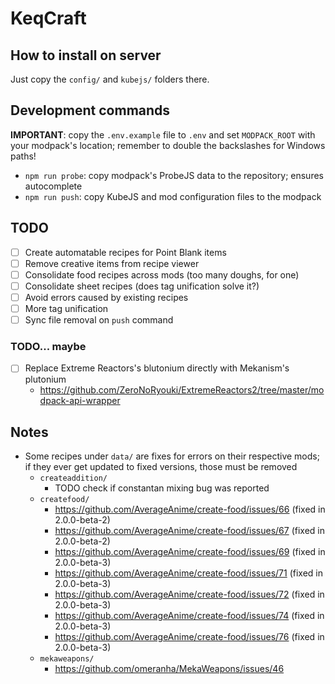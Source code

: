 KeqCraft
========

## How to install on server

Just copy the `config/` and `kubejs/` folders there.

## Development commands

**IMPORTANT**: copy the `.env.example` file to `.env` and set `MODPACK_ROOT` with your modpack's location; remember to double the backslashes for Windows paths!

- `npm run probe`: copy modpack's ProbeJS data to the repository; ensures autocomplete
- `npm run push`: copy KubeJS and mod configuration files to the modpack

## TODO

- [ ] Create automatable recipes for Point Blank items
- [ ] Remove creative items from recipe viewer
- [ ] Consolidate food recipes across mods (too many doughs, for one)
- [ ] Consolidate sheet recipes (does tag unification solve it?)
- [ ] Avoid errors caused by existing recipes
- [ ] More tag unification
- [ ] Sync file removal on `push` command

### TODO... maybe

- [ ] Replace Extreme Reactors's blutonium directly with Mekanism's plutonium
  - https://github.com/ZeroNoRyouki/ExtremeReactors2/tree/master/modpack-api-wrapper

## Notes

- Some recipes under `data/` are fixes for errors on their respective mods; if they ever get updated to fixed versions, those must be removed
  - `createaddition/`
    - TODO check if constantan mixing bug was reported
  - `createfood/`
    - https://github.com/AverageAnime/create-food/issues/66 (fixed in 2.0.0-beta-2)
    - https://github.com/AverageAnime/create-food/issues/67 (fixed in 2.0.0-beta-2)
    - https://github.com/AverageAnime/create-food/issues/69 (fixed in 2.0.0-beta-3)
    - https://github.com/AverageAnime/create-food/issues/71 (fixed in 2.0.0-beta-3)
    - https://github.com/AverageAnime/create-food/issues/72 (fixed in 2.0.0-beta-3)
    - https://github.com/AverageAnime/create-food/issues/74 (fixed in 2.0.0-beta-3)
    - https://github.com/AverageAnime/create-food/issues/76 (fixed in 2.0.0-beta-3)
  - `mekaweapons/`
    - https://github.com/omeranha/MekaWeapons/issues/46